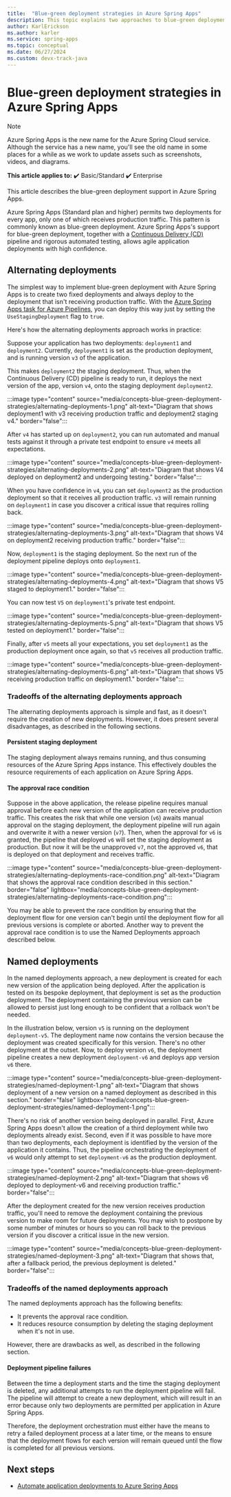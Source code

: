```yaml
---
title:  "Blue-green deployment strategies in Azure Spring Apps"
description: This topic explains two approaches to blue-green deployments in Azure Spring Apps.
author: KarlErickson
ms.author: karler
ms.service: spring-apps
ms.topic: conceptual
ms.date: 06/27/2024
ms.custom: devx-track-java
---
```


# Blue-green deployment strategies in Azure Spring Apps

> [!NOTE]
> Azure Spring Apps is the new name for the Azure Spring Cloud service. Although the service has a new name, you'll see the old name in some places for a while as we work to update assets such as screenshots, videos, and diagrams.

**This article applies to:** ✔️ Basic/Standard ✔️ Enterprise

This article describes the blue-green deployment support in Azure Spring Apps.

Azure Spring Apps (Standard plan and higher) permits two deployments for every app, only one of which receives production traffic. This pattern is commonly known as blue-green deployment. Azure Spring Apps's support for blue-green deployment, together with a [Continuous Delivery (CD)](/devops/deliver/what-is-continuous-delivery) pipeline and rigorous automated testing, allows agile application deployments with high confidence.

## Alternating deployments

The simplest way to implement blue-green deployment with Azure Spring Apps is to create two fixed deployments and always deploy to the deployment that isn't receiving production traffic. With the [Azure Spring Apps task for Azure Pipelines](/azure/devops/pipelines/tasks/deploy/azure-spring-cloud), you can deploy this way just by setting the `UseStagingDeployment` flag to `true`.

Here's how the alternating deployments approach works in practice:

Suppose your application has two deployments: `deployment1` and `deployment2`. Currently, `deployment1` is set as the production deployment, and is running version `v3` of the application.

This makes `deployment2` the staging deployment. Thus, when the Continuous Delivery (CD) pipeline is ready to run, it deploys the next version of the app, version `v4`, onto the staging deployment `deployment2`.

:::image type="content" source="media/concepts-blue-green-deployment-strategies/alternating-deployments-1.png" alt-text="Diagram that shows deployment1 with v3 receiving production traffic and deployment2 staging v4." border="false":::

After `v4` has started up on `deployment2`, you can run automated and manual tests against it through a private test endpoint to ensure `v4` meets all expectations.

:::image type="content" source="media/concepts-blue-green-deployment-strategies/alternating-deployments-2.png" alt-text="Diagram that shows V4 deployed on deployment2 and undergoing testing." border="false":::

When you have confidence in `v4`, you can set `deployment2` as the production deployment so that it receives all production traffic. `v3` will remain running on `deployment1` in case you discover a critical issue that requires rolling back.

:::image type="content" source="media/concepts-blue-green-deployment-strategies/alternating-deployments-3.png" alt-text="Diagram that shows V4 on deployment2 receiving production traffic." border="false":::

Now, `deployment1` is the staging deployment. So the next run of the deployment pipeline deploys onto `deployment1`.

:::image type="content" source="media/concepts-blue-green-deployment-strategies/alternating-deployments-4.png" alt-text="Diagram that shows V5 staged to deployment1." border="false":::

You can now test `V5` on `deployment1`'s private test endpoint.

:::image type="content" source="media/concepts-blue-green-deployment-strategies/alternating-deployments-5.png" alt-text="Diagram that shows V5 tested on deployment1." border="false":::

Finally, after `v5` meets all your expectations, you set `deployment1` as the production deployment once again, so that `v5` receives all production traffic.

:::image type="content" source="media/concepts-blue-green-deployment-strategies/alternating-deployments-6.png" alt-text="Diagram that shows V5 receiving production traffic on deployment1." border="false":::

### Tradeoffs of the alternating deployments approach

The alternating deployments approach is simple and fast, as it doesn't require the creation of new deployments. However, it does present several disadvantages, as described in the following sections.

#### Persistent staging deployment

The staging deployment always remains running, and thus consuming resources of the Azure Spring Apps instance. This effectively doubles the resource requirements of each application on Azure Spring Apps.

#### The approval race condition

Suppose in the above application, the release pipeline requires manual approval before each new version of the application can receive production traffic. This creates the risk that while one version (`v6`) awaits manual approval on the staging deployment, the deployment pipeline will run again and overwrite it with a newer version (`v7`). Then, when the approval for `v6` is granted, the pipeline that deployed `v6` will set the staging deployment as production. But now it will be the unapproved `v7`, not the approved `v6`, that is deployed on that deployment and receives traffic.

:::image type="content" source="media/concepts-blue-green-deployment-strategies/alternating-deployments-race-condition.png" alt-text="Diagram that shows the approval race condition described in this section." border="false" lightbox="media/concepts-blue-green-deployment-strategies/alternating-deployments-race-condition.png":::

You may be able to prevent the race condition by ensuring that the deployment flow for one version can't begin until the deployment flow for all previous versions is complete or aborted. Another way to prevent the approval race condition is to use the Named Deployments approach described below.

## Named deployments

In the named deployments approach, a new deployment is created for each new version of the application being deployed. After the application is tested on its bespoke deployment, that deployment is set as the production deployment. The deployment containing the previous version can be allowed to persist just long enough to be confident that a rollback won't be needed.

In the illustration below, version `v5` is running on the deployment `deployment-v5`. The deployment name now contains the version because the deployment was created specifically for this version. There's no other deployment at the outset. Now, to deploy version `v6`, the deployment pipeline creates a new deployment `deployment-v6` and deploys app version `v6` there.

:::image type="content" source="media/concepts-blue-green-deployment-strategies/named-deployment-1.png" alt-text="Diagram that shows deployment of a new version on a named deployment as described in this section." border="false" lightbox="media/concepts-blue-green-deployment-strategies/named-deployment-1.png":::

There's no risk of another version being deployed in parallel. First, Azure Spring Apps doesn't allow the creation of a third deployment while two deployments already exist. Second, even if it was possible to have more than two deployments, each deployment is identified by the version of the application it contains. Thus, the pipeline orchestrating the deployment of `v6` would only attempt to set `deployment-v6` as the production deployment.

:::image type="content" source="media/concepts-blue-green-deployment-strategies/named-deployment-2.png" alt-text="Diagram that shows v6 deployed to deployment-v6 and receiving production traffic." border="false":::

After the deployment created for the new version receives production traffic, you'll need to remove the deployment containing the previous version to make room for future deployments. You may wish to postpone by some number of minutes or hours so you can roll back to the previous version if you discover a critical issue in the new version.

:::image type="content" source="media/concepts-blue-green-deployment-strategies/named-deployment-3.png" alt-text="Diagram that shows that, after a fallback period, the previous deployment is deleted." border="false":::

### Tradeoffs of the named deployments approach

The named deployments approach has the following benefits:

* It prevents the approval race condition.
* It reduces resource consumption by deleting the staging deployment when it's not in use.

However, there are drawbacks as well, as described in the following section.

#### Deployment pipeline failures

Between the time a deployment starts and the time the staging deployment is deleted, any additional attempts to run the deployment pipeline will fail. The pipeline will attempt to create a new deployment, which will result in an error because only two deployments are permitted per application in Azure Spring Apps.

Therefore, the deployment orchestration must either have the means to retry a failed deployment process at a later time, or the means to ensure that the deployment flows for each version will remain queued until the flow is completed for all previous versions.

## Next steps

* [Automate application deployments to Azure Spring Apps](./how-to-cicd.md)

